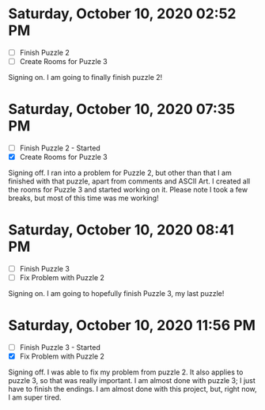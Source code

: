 # Saturday, October 10, 2020 02:52 PM
- [ ] Finish Puzzle 2
- [ ] Create Rooms for Puzzle 3

Signing on. I am going to finally finish puzzle 2!

# Saturday, October 10, 2020 07:35 PM
- [ ] Finish Puzzle 2 - Started
- [X] Create Rooms for Puzzle 3

Signing off. I ran into a problem for Puzzle 2, but other than that I am finished with that puzzle, apart from comments and ASCII Art. I created all the rooms for Puzzle 3 and started working on it. Please note I took a few breaks, but most of this time was me working!

# Saturday, October 10, 2020 08:41 PM
- [ ] Finish Puzzle 3
- [ ] Fix Problem with Puzzle 2

Signing on. I am going to hopefully finish Puzzle 3, my last puzzle!

# Saturday, October 10, 2020 11:56 PM
- [ ] Finish Puzzle 3 - Started
- [X] Fix Problem with Puzzle 2

Signing off. I was able to fix my problem from puzzle 2. It also applies to puzzle 3, so that was really important. I am almost done with puzzle 3; I just have to finish the endings. I am almost done with this project, but, right now, I am super tired.

